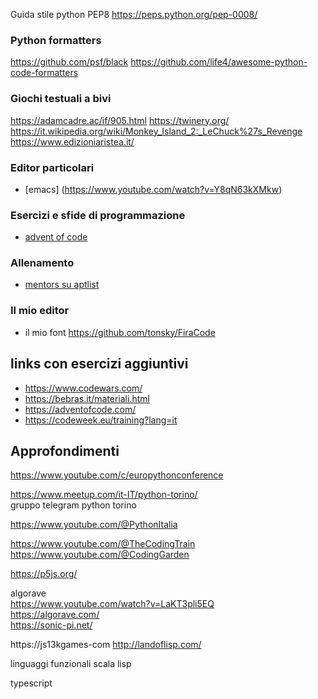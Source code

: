 Guida stile python PEP8 https://peps.python.org/pep-0008/

### Python formatters   

https://github.com/psf/black
https://github.com/life4/awesome-python-code-formatters

### Giochi testuali a bivi
https://adamcadre.ac/if/905.html
https://twinery.org/
https://it.wikipedia.org/wiki/Monkey_Island_2:_LeChuck%27s_Revenge
https://www.edizioniaristea.it/

### Editor particolari
- [emacs] (https://www.youtube.com/watch?v=Y8qN63kXMkw)

### Esercizi e sfide di programmazione
- [advent of code](https://adventofcode.com/2023/day/1)

### Allenamento
- [mentors su aptlist](https://adplist.org/)

### Il mio editor
- il mio font https://github.com/tonsky/FiraCode


## links con esercizi aggiuntivi

- https://www.codewars.com/
- https://bebras.it/materiali.html
- https://adventofcode.com/
- https://codeweek.eu/training?lang=it

## Approfondimenti  

https://www.youtube.com/c/europythonconference  

https://www.meetup.com/it-IT/python-torino/  
gruppo telegram python torino  

https://www.youtube.com/@PythonItalia  


https://www.youtube.com/@TheCodingTrain  
https://www.youtube.com/@CodingGarden  

https://p5js.org/  

algorave  
https://www.youtube.com/watch?v=LaKT3pli5EQ  
https://algorave.com/  
https://sonic-pi.net/  


https://js13kgames-com
http://landoflisp.com/

linguaggi funzionali
scala
lisp

typescript